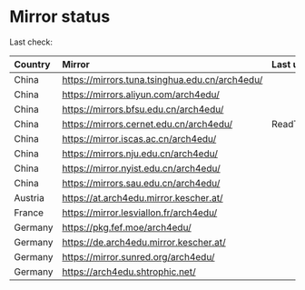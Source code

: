 <script src="./time.js"></script>
# Mirror status
Last check: <script type="text/javascript">localize(1749885729.6215992);</script>

|Country|Mirror|Last update|
|:------|:-----|:----------|
|China|https://mirrors.tuna.tsinghua.edu.cn/arch4edu/|<script type="text/javascript">localize(1749840526);</script>|
|China|https://mirrors.aliyun.com/arch4edu/|<script type="text/javascript">localize(1749840526);</script>|
|China|https://mirrors.bfsu.edu.cn/arch4edu/|<script type="text/javascript">localize(1749840526);</script>|
|China|https://mirrors.cernet.edu.cn/arch4edu/|ReadTimeout|
|China|https://mirror.iscas.ac.cn/arch4edu/|<script type="text/javascript">localize(1749840526);</script>|
|China|https://mirrors.nju.edu.cn/arch4edu/|<script type="text/javascript">localize(1749797482);</script>|
|China|https://mirror.nyist.edu.cn/arch4edu/|<script type="text/javascript">localize(1749840526);</script>|
|China|https://mirrors.sau.edu.cn/arch4edu/|<script type="text/javascript">localize(1731653531);</script>|
|Austria|https://at.arch4edu.mirror.kescher.at/|<script type="text/javascript">localize(1749840526);</script>|
|France|https://mirror.lesviallon.fr/arch4edu/|<script type="text/javascript">localize(1749840526);</script>|
|Germany|https://pkg.fef.moe/arch4edu/|<script type="text/javascript">localize(1749840526);</script>|
|Germany|https://de.arch4edu.mirror.kescher.at/|<script type="text/javascript">localize(1749840526);</script>|
|Germany|https://mirror.sunred.org/arch4edu/|<script type="text/javascript">localize(1749840526);</script>|
|Germany|https://arch4edu.shtrophic.net/|<script type="text/javascript">localize(1749840526);</script>|

<script src="./tablefilter/tablefilter.js"></script>
<script src="./table.js"></script>